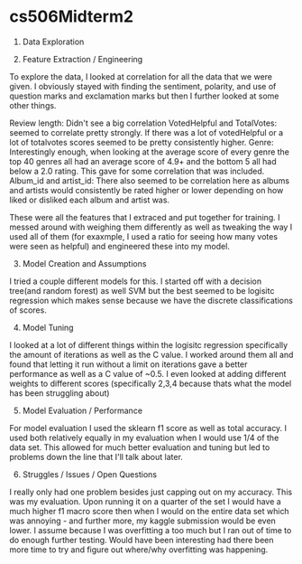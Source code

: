 # cs506Midterm2



1) Data Exploration 

2) Feature Extraction / Engineering

To explore the data, I looked at correlation for all the data that we were given. I obviously stayed with finding the sentiment, polarity, and use of question marks and exclamation marks but then I further looked at some other things.

Review length: Didn't see a big correlation
VotedHelpful and TotalVotes: seemed to correlate pretty strongly. If there was a lot of votedHelpful or a lot of totalvotes scores seemed to be pretty consistently higher.
Genre: Interestingly enough, when looking at the average score of every genre the top 40 genres all had an average score of 4.9+ and the bottom 5 all had below a 2.0 rating. This gave for some correlation that was included. 
Album_id and artist_id: There also seemed to be correlation here as albums and artists would consistently be rated higher or lower depending on how liked or disliked each album and artist was. 

These were all the features that I extraced and put together for training. I messed around with weighing them differently as well as tweaking the way I used all of them (for exaxmple, I used a ratio for seeing how many votes were seen as helpful) and engineered these into my model.

3) Model Creation and Assumptions

I tried a couple different models for this. I started off with a decision tree(and random forest) as well SVM but the best seemed to be logisitc regression which makes sense because we have the discrete classifications of scores.

4) Model Tuning

I looked at a lot of different things within the logisitc regression specifically the amount of iterations as well as the C value. I worked around them all and found that letting it run without a limit on iterations gave a better performance as well as a C value of ~0.5. I even looked at adding different weights to different scores (specifically 2,3,4 because thats what the model has been struggling about)

5) Model Evaluation / Performance

For model evaluation I used the sklearn f1 score as well as total accuracy. I used both relatively equally in my evaluation when I would use 1/4 of the data set. This allowed for much better evaluation and tuning but led to problems down the line that I'll talk about later.

6) Struggles / Issues / Open Questions

I really only had one problem besides just capping out on my accuracy. This was my evaluation. Upon running it on a quarter of the set I would have a much higher f1 macro score then when I would on the entire data set which was annoying - and further more, my kaggle submission would be even lower. I assume because I was overfitting a too much but I ran out of time to do enough further testing. Would have been interesting had there been more time to try and figure out where/why overfitting was happening.
